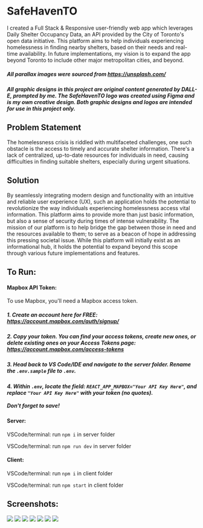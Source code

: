 # SafeHavenTO
I created a Full Stack & Responsive user-friendly web app which leverages Daily Shelter Occupancy Data, an API provided by the City of Toronto's open data initiative. This platform aims to help individuals experiencing homelessness in finding nearby shelters, based on their needs and real-time availability. In future implementations, my vision is to expand the app beyond Toronto to include other major metropolitan cities, and beyond.

##### All parallax images were sourced from https://unsplash.com/

##### All graphic designs in this project are original content generated by DALL-E, prompted by me.  The SafeHavenTO logo was created using Figma and is my own creative design.  Both graphic designs and logos are intended for use in this project only.
 
## Problem Statement 
The homelessness crisis is riddled with multifaceted challenges, one such obstacle is the access to timely and accurate shelter information. There's a lack of centralized, up-to-date resources for individuals in need, causing difficulties in finding suitable shelters, especially during urgent situations.  

## Solution
By seamlessly integrating modern design and functionality with an intuitive and reliable user experience (UX), such an application holds the potential to revolutionize the way individuals experiencing homelessness access vital information.  This platform aims to provide more than just basic information, but also a sense of security during times of intense vulnerability. 
The mission of our platform is to help bridge the gap between those in need and the resources available to them; to serve as a beacon of hope in addressing this pressing societal issue.  While this platform will initially exist as an informational hub, it holds the potential to expand beyond this scope through various future implementations and features.

## To Run:

#### Mapbox API Token:
To use Mapbox, you'll need a Mapbox access token.  
##### 1. Create an account here for FREE: https://account.mapbox.com/auth/signup/
##### 2. Copy your token. You can find your access tokens, create new ones, or delete existing ones on your Access Tokens page: https://account.mapbox.com/access-tokens
##### 3. Head back to VS Code/IDE and navigate to the server folder. Rename the `.env.sample` file to `.env`.
##### 4. Within `.env`, locate the field: `REACT_APP_MAPBOX="Your API Key Here"`, and replace `"Your API Key Here"` with your token (no quotes).   <br /><br />Don't forget to save!

#### Server:
VSCode/terminal: run `npm i` in server folder

VSCode/terminal: run `npm run dev` in server folder

#### Client:
VSCode/terminal: run `npm i` in client folder

VSCode/terminal: run `npm start` in client folder

## Screenshots:

<img src = "https://github.com/ffluxpavillion/SafeHavenTO/blob/master/client/src/assets/screenshots/SafeHavenTO_landing.png">
<img src = "https://github.com/ffluxpavillion/SafeHavenTO/blob/master/client/src/assets/screenshots/SafeHavenTO_about-us.png?raw=true">
<img src = "https://github.com/ffluxpavillion/SafeHavenTO/blob/master/client/src/assets/screenshots/SafeHavenTO_parallax.png">
<img src = "https://github.com/ffluxpavillion/SafeHavenTO/blob/master/client/src/assets/screenshots/SafeHavenTO_shelters-card.png">
<img src = "https://github.com/ffluxpavillion/SafeHavenTO/blob/master/client/src/assets/screenshots/SafeHavenTO_parallax-2.png">
<img src = "https://github.com/ffluxpavillion/SafeHavenTO/blob/master/client/src/assets/screenshots/SafeHavenTO_resources.png">
<img src = "https://github.com/ffluxpavillion/SafeHavenTO/blob/master/client/src/assets/screenshots/SafeHavenTO_footer.png">
